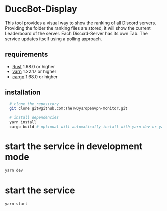 # DuccBot-Display

This tool provides a visual way to show the ranking of all Discord servers. Providing the folder the ranking files are stored, it will show the current Leaderboard of the server. Each Discord-Server has its own Tab. The service updates itself using a polling approach.

## requirements

- [Rust](https://www.rust-lang.org/) 1.68.0 or higher
- [yarn](https://classic.yarnpkg.com/lang/en/) 1.22.17 or higher
- [cargo](https://doc.rust-lang.org/cargo/getting-started/installation.html) 1.68.0 or higher

## installation

```bash
  # clone the repository
  git clone git@github.com:TheTw3ys/openvpn-monitor.git

  # install dependencies
  yarn install
  cargo build # optional will automatically install with yarn dev or yarn start
```

# start the service in development mode

```bash
yarn dev
```

# start the service

```bash
yarn start
```


